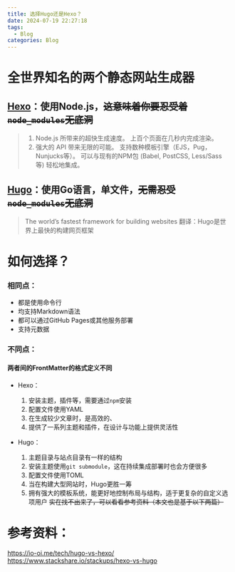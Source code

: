 ```yaml
---
title: 选择Hugo还是Hexo？
date: 2024-07-19 22:27:18
tags:
  - Blog
categories: Blog
---
```


# 全世界知名的两个静态网站生成器
## [Hexo](https://hexo.io/)：使用Node.js，~~这意味着你要忍受着`node_modules`无底洞~~
> 1. Node.js 所带来的超快生成速度。 上百个页面在几秒内完成渲染。
> 2. 强大的 API 带来无限的可能。 支持数种模板引擎（EJS，Pug，Nunjucks等）。 可以与现有的NPM包 (Babel, PostCSS, Less/Sass 等) 轻松地集成。
## [Hugo](https://gohugo.io)：使用Go语言，单文件，~~无需忍受`node_modules`无底洞~~
> The world’s fastest framework for building websites
> 翻译：Hugo是世界上最快的构建网页框架
# 如何选择？
### 相同点：
- 都是使用命令行
- 均支持Markdown语法
- 都可以通过GitHub Pages或其他服务部署
- 支持元数据
### 不同点：
#### 两者间的FrontMatter的格式定义不同
- Hexo：
	1. 安装主题，插件等，需要通过`npm`安装
	2. 配置文件使用YAML
	3. 在生成较少文章时，是高效的、
	4. 提供了一系列主题和插件，在设计与功能上提供灵活性

- Hugo：
	1. 主题目录与站点目录有一样的结构
	2. 安装主题使用`git submodule`，这在持续集成部署时也会方便很多
	3. 配置文件使用TOML
	4. 当在构建大型网站时，Hugo更胜一筹
	5. 拥有强大的模板系统，能更好地控制布局与结构，适于更复杂的自定义选项用户
~~实在找不出来了，可以看看参考资料（本文也是基于以下两篇）~~
# 参考资料：
https://io-oi.me/tech/hugo-vs-hexo/
https://www.stackshare.io/stackups/hexo-vs-hugo